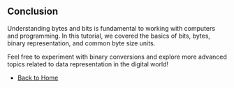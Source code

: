 ## Conclusion

Understanding bytes and bits is fundamental to working with computers and programming. In this tutorial, we covered the basics of bits, bytes, binary representation, and common byte size units.

Feel free to experiment with binary conversions and explore more advanced topics related to data representation in the digital world!

- [Back to Home](README.md)
